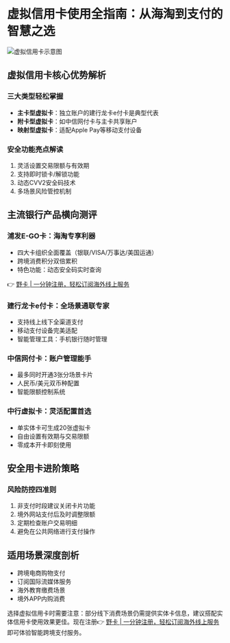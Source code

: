 # 虚拟信用卡使用全指南：从海淘到支付的智慧之选

![虚拟信用卡示意图](https://bbtdd.com/wp-content/uploads/img/175110091.webp)

## 虚拟信用卡核心优势解析
### 三大类型轻松掌握
- **主卡型虚拟卡**：独立账户的建行龙卡e付卡是典型代表  
- **附卡型虚拟卡**：如中信网付卡与主卡共享账户  
- **映射型虚拟卡**：适配Apple Pay等移动支付设备

### 安全功能亮点解读
1. 灵活设置交易限额与有效期
2. 支持即时锁卡/解锁功能
3. 动态CVV2安全码技术
4. 多场景风险管控机制

## 主流银行产品横向测评
### 浦发E-GO卡：海淘专享利器
- 四大卡组织全面覆盖（银联/VISA/万事达/美国运通）
- 跨境消费积分双倍累积
- 特色功能：动态安全码实时查询

👉 [野卡 | 一分钟注册，轻松订阅海外线上服务](https://bbtdd.com/yeka)

### 建行龙卡e付卡：全场景通联专家
- 支持线上线下全渠道支付
- 移动支付设备完美适配
- 智能管理工具：手机银行随时管理

### 中信网付卡：账户管理能手
- 最多同时开通3张分场景卡片
- 人民币/美元双币种配置
- 智能限额控制系统

### 中行虚拟卡：灵活配置首选
- 单实体卡可生成20张虚拟卡
- 自由设置有效期与交易限额
- 零成本开卡即刻使用

## 安全用卡进阶策略
### 风险防控四准则
1. 非支付时段建议关闭卡片功能
2. 境外网站支付后及时调整限额
3. 定期检查账户交易明细
4. 避免在公共网络进行支付操作

## 适用场景深度剖析
- 跨境电商购物支付
- 订阅国际流媒体服务
- 海外教育缴费场景
- 境外APP内购消费

选择虚拟信用卡时需要注意：部分线下消费场景仍需提供实体卡信息，建议搭配实体信用卡使用效果更佳。现在注册👉 [野卡 | 一分钟注册，轻松订阅海外线上服务](https://bbtdd.com/yeka) 即可体验智能跨境支付服务。